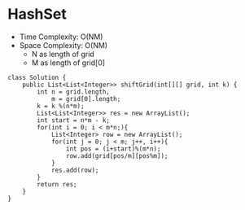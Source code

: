 # HashSet
* Time Complexity: O(NM)
* Space Complexity: O(NM)
	* N as length of grid
	* M as length of grid[0] 
```
class Solution {
    public List<List<Integer>> shiftGrid(int[][] grid, int k) {
        int n = grid.length,
            m = grid[0].length;
        k = k %(n*m);
        List<List<Integer>> res = new ArrayList();
        int start = n*m - k;
        for(int i = 0; i < m*n;){
            List<Integer> row = new ArrayList();
            for(int j = 0; j < m; j++, i++){
                int pos = (i+start)%(m*n);
                row.add(grid[pos/m][pos%m]);
            }
            res.add(row);
        }
        return res;
    }
}
```